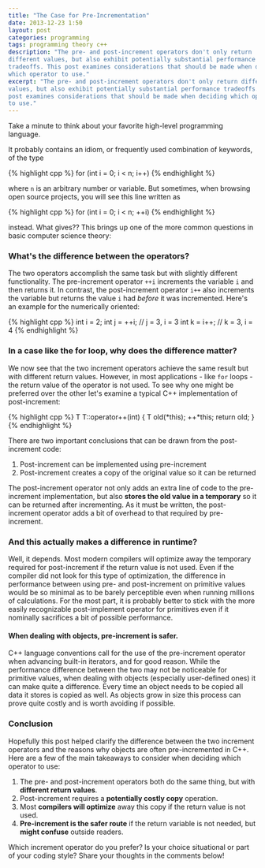 ```yaml
---
title: "The Case for Pre-Incrementation"
date: 2013-12-23 1:50
layout: post
categories: programming
tags: programming theory c++
description: "The pre- and post-increment operators don't only return 
different values, but also exhibit potentially substantial performance 
tradeoffs. This post examines considerations that should be made when deciding 
which operator to use."
excerpt: "The pre- and post-increment operators don't only return different 
values, but also exhibit potentially substantial performance tradeoffs. This 
post examines considerations that should be made when deciding which operator 
to use."
---
```


<p class="lead">Take a minute to think about your favorite high-level programming language.</p>

It probably contains an idiom, or frequently used combination of keywords, of 
the type

{% highlight cpp %}
for (int i = 0; i < n; i++)
{% endhighlight %}

where <code>n</code> is an arbitrary number or variable. But sometimes, when 
browsing open source projects, you will see this line written as 

{% highlight cpp %}
for (int i = 0; i < n; ++i)
{% endhighlight %}

instead. What gives?? This brings up one of the more common questions in basic 
computer science theory:

### What's the difference between the operators?

The two operators accomplish the same task but with slightly different 
functionality. The pre-increment operator <code>++i</code> increments the 
variable <code>i</code> and then returns it. In contrast, the post-increment 
operator <code>i++</code> also increments the variable but returns the value 
<code>i</code> had _before_ it was incremented. Here's an example for the 
numerically oriented:

{% highlight cpp %}
int i = 2;
int j = ++i;  // j = 3, i = 3
int k = i++;  // k = 3, i = 4
{% endhighlight %}

### In a case like the for loop, why does the difference matter?

We now see that the two increment operators achieve the same result but with 
different return values. However, in most applications - like <code>for</code> 
loops - the return value of the operator is not used. To see why one might be 
preferred over the other let's examine a typical C++ implementation of 
post-increment:

{% highlight cpp %}
T T::operator++(int)
{
    T old(*this);
    ++*this;
    return old;
}
{% endhighlight %}

There are two important conclusions that can be drawn from the post-increment 
code: 

1. Post-increment can be implemented using pre-increment
2. Post-increment creates a copy of the original value so it can be returned

The post-increment operator not only adds an extra line of code to the 
pre-increment implementation, but also __stores the old value in a temporary__ 
so it can be returned after incrementing. As it must be written, the 
post-increment operator adds a bit of overhead to that required by 
pre-increment.

### And this actually makes a difference in runtime?

Well, it depends. Most modern compilers will optimize away the temporary 
required for post-increment if the return value is not used. Even if the 
compiler did not look for this type of optimization, the difference in 
performance between using pre- and post-increment on primitive values would be 
so minimal as to be barely perceptible even when running millions of 
calculations. For the most part, it is probably better to stick with the more 
easily recognizable post-implement operator for primitives even if it 
nominally sacrifices a bit of possible performance.

#### When dealing with objects, pre-increment is safer.

C++ language conventions call for the use of the pre-increment operator when 
advancing built-in iterators, and for good reason. While the performance 
difference between the two may not be noticeable for primitive values, when 
dealing with objects (especially user-defined ones) it can make quite a 
difference. Every time an object needs to be copied all data it stores is 
copied as well. As objects grow in size this process can prove quite costly 
and is worth avoiding if possible.

### Conclusion

Hopefully this post helped clarify the difference between the two increment 
operators and the reasons why objects are often pre-incremented in C++. Here 
are a few of the main takeaways to consider when deciding which operator to 
use:

1. The pre- and post-increment operators both do the same thing, but with 
__different return values__.
2. Post-increment requires a __potentially costly copy__ operation.
3. Most __compilers will optimize__ away this copy if the return value is not 
used.
4. __Pre-increment is the safer route__ if the return variable is not needed, 
but __might confuse__ outside readers.

Which increment operator do you prefer? Is your choice situational or part of 
your coding style? Share your thoughts in the comments below!